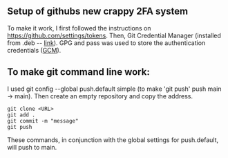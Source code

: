 ## Setup of githubs new crappy 2FA system

To make it work, I first followed the instructions on https://github.com/settings/tokens. Then, Git Credential Manager (installed from .deb -- [link](https://docs.github.com/en/get-started/getting-started-with-git/caching-your-github-credentials-in-git)). GPG and pass was used to store the authentication credentials ([GCM](https://github.com/GitCredentialManager/git-credential-manager/blob/main/docs/credstores.md)).


## To make git command line work:
I used git config --global push.default simple (to make 'git push' push main -> main). Then create an empty repository and copy the address.
```
git clone <URL>
git add .
git commit -m "message"
git push
```
These commands, in conjunction with the global settings for push.default, will push to main.


